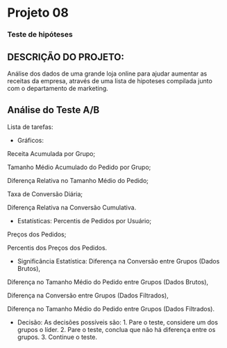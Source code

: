 # Projeto 08

### Teste de hipóteses

## DESCRIÇÃO DO PROJETO:
Análise dos dados de uma grande loja online para ajudar aumentar as receitas da empresa, através de uma lista de hipoteses compilada junto com o departamento de marketing.

## Análise do Teste A/B

Lista de tarefas:

+ Gráficos:

<p>Receita Acumulada por Grupo;</p>

Tamanho Médio Acumulado do Pedido por Grupo;

Diferença Relativa no Tamanho Médio do Pedido;

Taxa de Conversão Diária;

Diferença Relativa na Conversão Cumulativa.

+ Estatísticas:
Percentis de Pedidos por Usuário;

Preços dos Pedidos;

Percentis dos Preços dos Pedidos.

+ Significância Estatística:
Diferença na Conversão entre Grupos (Dados Brutos),

Diferença no Tamanho Médio do Pedido entre Grupos (Dados Brutos),

Diferença na Conversão entre Grupos (Dados Filtrados),

Diferença no Tamanho Médio do Pedido entre Grupos (Dados Filtrados).

+ Decisão:
As decisões possíveis são: 1. Pare o teste, considere um dos grupos o líder. 2. Pare o teste, conclua que não há diferença entre os grupos. 3. Continue o teste.
